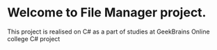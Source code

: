 # Welcome to File Manager project. 
This project is realised on C# as a part of studies at GeekBrains Online college
C# project
